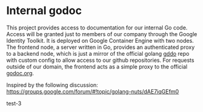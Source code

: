 # Internal godoc

This project provides access to documentation for our internal Go code. Access will be granted just to members of our company through the Google Identity Toolkit. It is deployed on Google Container Engine with two nodes. The frontend node, a server written in Go, provides an authenticated proxy to a backend node, which is just a mirror of the official golang [gddo](https://github.com/golang/gddo) repo with custom config to allow access to our github repositories. For requests outside of our domain, the frontend acts as a simple proxy to the official [godoc.org](https://www.godoc.org).

Inspired by the following discussion: https://groups.google.com/forum/#!topic/golang-nuts/dAE7iqGEfm0

test-3
